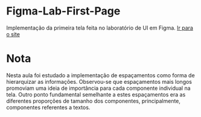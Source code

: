 # Figma-Lab-First-Page
Implementação da primeira tela feita no laboratório de UI em Figma. [Ir para o site](https://cemgthedev.github.io/Figma-Lab-First-Page/)

# Nota
Nesta aula foi estudado a implementação de espaçamentos como forma de hierarquizar as informações. Observou-se que espaçamentos mais longos promoviam uma ideia de importância para cada componente individual na tela. Outro ponto fundamental semelhante a estes espaçamentos era as diferentes proporções de tamanho dos componentes, principalmente, componentes referentes a textos.